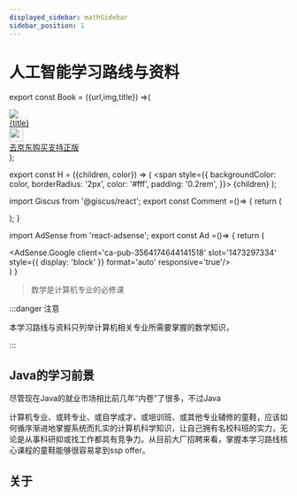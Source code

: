 ```yaml
---
displayed_sidebar: mathSidebar
sidebar_position: 1
---
```


# 人工智能学习路线与资料

export const Book = ({url,img,title}) =>(
<div class="bookitem">
  <a href={url} target="_blank" class="book-content">
    <div class="book-img">
      <img src={img} />
    </div>
    <div class="book-detail">
      <div class="book-title">{title}</div>
      <div class="boook-desc">
        <img width="25" height="25" src="https://hackweek-1251009918.cos.ap-shanghai.myqcloud.com/hackway/cs/jd.svg" />
        <div class="book-jd">去京东购买支持正版</div>
      </div>
    </div>
  </a>
  </div> 
);

export const H = ({children, color}) => (
  <span
    style={{
      backgroundColor: color,
      borderRadius: '2px',
      color: '#fff',
      padding: '0.2rem',
    }}>
    {children}
  </span>
);

import Giscus from '@giscus/react';
export const Comment =()=> {
  return (
   <div className="comments-container">
      <Giscus
        src="https://giscus.app/client.js"
        id="comments"
        repo="lidongyx/hackwaydoc"
        repoId="R_kgDOHUMOyA"
        category="Announcements"
        categoryId="DIC_kwDOHUMOyM4CPCtD"
        mapping="title"
        reactionsEnabled="1"
        emitMetadata="0"
        inputPosition="top"
        theme="light"
        lang="zh-CN"
        crossorigin="anonymous"
      />
    </div>
  );
}

import AdSense from 'react-adsense';
export const Ad =()=> {
  return (
    <div className="ad-container">
      <AdSense.Google
        client='ca-pub-3564174644141518'
        slot='1473297334'
        style={{ display: 'block' }}
        format='auto'
        responsive='true'/>
    </div>
  )
}



>数学是计算机专业的必修课

:::danger 注意

本学习路线与资料只列举计算机相关专业所需要掌握的数学知识，


:::


## Java的学习前景
尽管现在Java的就业市场相比前几年“内卷”了很多，不过Java



计算机专业、或转专业、或自学成才、或培训班、或其他专业辅修的童鞋，应该如何循序渐进地掌握系统而扎实的计算机科学知识，让自己拥有名校科班的实力，无论是从事科研抑或找工作都具有竞争力。从目前大厂招聘来看，掌握本学习路线核心课程的童鞋能够很容易拿到ssp offer。


## 关于


<Comment></Comment>